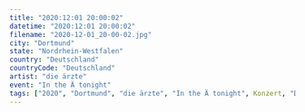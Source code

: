 ```yaml
---
title: "2020:12:01 20:00:02"
datetime: "2020:12:01 20:00:02"
filename: "2020-12-01_20-00-02.jpg"
city: "Dortmund"
state: "Nordrhein-Westfalen"
country: "Deutschland"
countryCode: "Deutschland"
artist: "die ärzte"
event: "In the Ä tonight"
tags: ["2020", "Dortmund", "die ärzte", "In the Ä tonight", Konzert, "Deutschland"]
---
```

